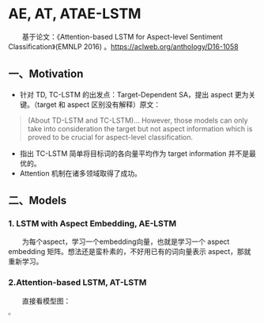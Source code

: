 # AE, AT, ATAE-LSTM
&emsp;&emsp;基于论文：《Attention-based LSTM for Aspect-level Sentiment Classification》(EMNLP 2016) 。https://aclweb.org/anthology/D16-1058
## 一、Motivation
* 针对 TD, TC-LSTM 的出发点：Target-Dependent SA，提出 aspect 更为关键。（target 和 aspect 区别没有解释）原文：
> (About TD-LSTM and TC-LSTM)… However, those models can only take into consideration the target but not aspect information which is proved to be crucial for aspect-level classification.

* 指出 TC-LSTM 简单将目标词的各向量平均作为 target information 并不是最优的。
* Attention 机制在诸多领域取得了成功。

## 二、Models
### 1. LSTM with Aspect Embedding, AE-LSTM
&emsp;&emsp;为每个aspect，学习一个embedding向量，也就是学习一个 aspect embedding 矩阵。想法还是蛮朴素的，不好用已有的词向量表示 aspect，那就重新学习。

### 2.Attention-based LSTM, AT-LSTM
&emsp;&emsp;直接看模型图：
<center><img src="C:\Users\HJHGJGHHG\Desktop\论文笔记与复现\ABSA\Attention-based LSTM for Aspect-level Sentiment Classification\AT-LSTM.png"  style="zoom:30%;" width="100%"/></center>

&emsp;&emsp;模型首先通过一个LSTM模型得到每个词的隐藏状态向量，然后将其与Aspect Embedding连接，Aspect Embedding作为模型参数一起训练，从而得到句子在给定的aspect下的权值向量α，最后再根据权值向量对隐藏向量进行赋值，得到最终的句子表示，然后预测情感。

### 3.ATAE-LSTM
&emsp;&emsp;在 AT-LSTM 的基础上，在句子输入时额外再拼接对象词向量，就是 ATAE-LSTM 模型，即同时在模型的输入部分和隐态部分引入aspect信息。与 TC-LSTM的思想类似，使用这种方法进一步在句子表示中更好地利用目标词和每个上下文词之间的关系。模型结构如下图：
<center><img src="C:\Users\HJHGJGHHG\Desktop\论文笔记与复现\ABSA\Attention-based LSTM for Aspect-level Sentiment Classification\ATAE-LSTM.png"  style="zoom:30%;" width="100%"/></center>
